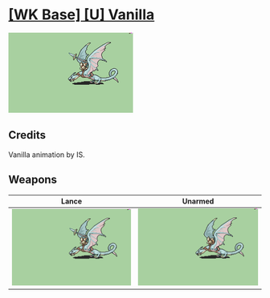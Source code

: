 # [\[WK Base\] \[U\] Vanilla](./)
 

<img src="./2.%20Lance/Lance_000.png" alt="[WK Base] [U] Vanilla standing" />

## Credits

Vanilla animation by IS.

## Weapons
 

|Lance |Unarmed |
|  :---: | :---: |
| <img alt="Lance animation" src="./2.%20Lance/Lance.gif" /> | <img alt="Unarmed animation" src="./8.%20Unarmed/Unarmed.gif" /> |
